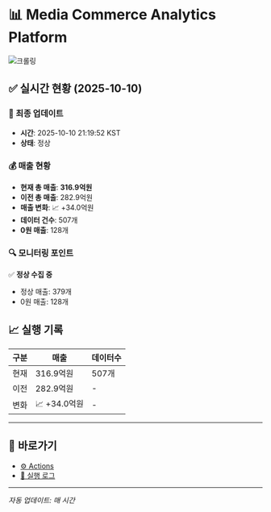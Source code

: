 # 📊 Media Commerce Analytics Platform

![크롤링](https://img.shields.io/badge/크롤링-정상-green)

## ✅ 실시간 현황 (2025-10-10)

### 📍 최종 업데이트
- **시간**: 2025-10-10 21:19:52 KST
- **상태**: 정상

### 💰 매출 현황
- **현재 총 매출**: **316.9억원**
- **이전 총 매출**: 282.9억원
- **매출 변화**: 📈 +34.0억원
- **데이터 건수**: 507개
- **0원 매출**: 128개

### 🔍 모니터링 포인트

✅ **정상 수집 중**
- 정상 매출: 379개
- 0원 매출: 128개


## 📈 실행 기록

| 구분 | 매출 | 데이터수 |
|------|------|----------|
| 현재 | 316.9억원 | 507개 |
| 이전 | 282.9억원 | - |
| 변화 | 📈 +34.0억원 | - |

---

## 🔗 바로가기

- [⚙️ Actions](../../actions)
- [📝 실행 로그](../../actions/workflows/daily_scraping.yml)

---

*자동 업데이트: 매 시간*
